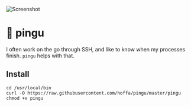 ![Screenshot](https://i.imgur.com/UQkOL9l.png)

# 🐧 pingu

I often work on the go through SSH, and like to know when my processes finish. `pingu` helps with that.

## Install

```
cd /usr/local/bin
curl -O https://raw.githubusercontent.com/hoffa/pingu/master/pingu
chmod +x pingu
```
